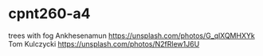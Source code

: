 # cpnt260-a4




trees with fog Ankhesenamun https://unsplash.com/photos/G_qlXQMHXYk
Tom Kulczycki https://unsplash.com/photos/N2fRlew1J6U